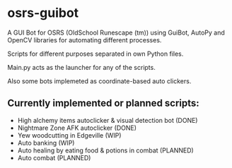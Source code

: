 # osrs-guibot
A GUI Bot for OSRS (OldSchool Runescape (tm)) using GuiBot, AutoPy and OpenCV libraries for automating different processes.

Scripts for different purposes separated in own Python files.

Main.py acts as the launcher for any of the scripts.

Also some bots implemeted as coordinate-based auto clickers.

## Currently implemented or planned scripts:
- High alchemy items autoclicker & visual detection bot (DONE)
- Nightmare Zone AFK autoclicker (DONE)
- Yew woodcutting in Edgeville (WIP)
- Auto banking (WIP)
- Auto healing by eating food & potions in combat (PLANNED)
- Auto combat (PLANNED)
